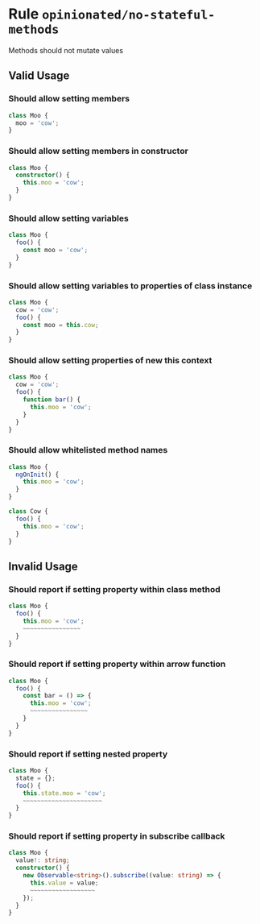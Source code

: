 # Rule `opinionated/no-stateful-methods`

Methods should not mutate values

## Valid Usage

### Should allow setting members

```ts
class Moo {
  moo = 'cow';
}
```


### Should allow setting members in constructor

```ts
class Moo {
  constructor() {
    this.moo = 'cow';
  }
}
```


### Should allow setting variables

```ts
class Moo {
  foo() {
    const moo = 'cow';
  }
}
```


### Should allow setting variables to properties of class instance

```ts
class Moo {
  cow = 'cow';
  foo() {
    const moo = this.cow;
  }
}
```


### Should allow setting properties of new this context

```ts
class Moo {
  cow = 'cow';
  foo() {
    function bar() {
      this.moo = 'cow';
    }
  }
}
```


### Should allow whitelisted method names

```ts
class Moo {
  ngOnInit() {
    this.moo = 'cow';
  }
}

class Cow {
  foo() {
    this.moo = 'cow';
  }
}
```



## Invalid Usage

### Should report if setting property within class method

```ts
class Moo {
  foo() {
    this.moo = 'cow';
    ~~~~~~~~~~~~~~~~
  }
}
```


### Should report if setting property within arrow function

```ts
class Moo {
  foo() {
    const bar = () => {
      this.moo = 'cow';
      ~~~~~~~~~~~~~~~~
    }
  }
}
```


### Should report if setting nested property

```ts
class Moo {
  state = {};
  foo() {
    this.state.moo = 'cow';
    ~~~~~~~~~~~~~~~~~~~~~~
  }
}
```


### Should report if setting property in subscribe callback

```ts
class Moo {
  value!: string;
  constructor() {
    new Observable<string>().subscribe((value: string) => {
      this.value = value;
      ~~~~~~~~~~~~~~~~~~
    });
  }
}
```


